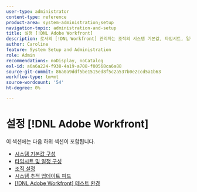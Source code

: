 ```yaml
---
user-type: administrator
content-type: reference
product-area: system-administration;setup
navigation-topic: administration-and-setup
title: 설정 [!DNL Adobe Workfront]
description: 로서의 [!DNL Workfront] 관리자는 조직의 시스템 기본값, 타임시트, 일정, 사용자가 시스템에서 구성되는 방식, 자동 시스템 업데이트 및 [!DNL Workfront] 사용하는 테스트 환경.
author: Caroline
feature: System Setup and Administration
role: Admin
recommendations: noDisplay, noCatalog
exl-id: a6a6a224-f938-4a19-a708-f00568ca6a88
source-git-commit: 86a0a9ddf5be1515ed8f5c2a537b0e2ccd5a1b63
workflow-type: tm+mt
source-wordcount: '54'
ht-degree: 0%

---
```


# 설정 [!DNL Adobe Workfront]

이 섹션에는 다음 하위 섹션이 포함됩니다.

* [시스템 기본값 구성](../../administration-and-setup/set-up-workfront/configure-system-defaults/configure-system-defaults.md)
* [타임시트 및 일정 구성](../../administration-and-setup/set-up-workfront/configure-timesheets-schedules/configure-timesheets-and-schedules.md)
* [조직 설정](../../administration-and-setup/set-up-workfront/organizational-setup/organizational-setup.md)
* [시스템 추적 업데이트 피드](../../administration-and-setup/set-up-workfront/system-tracked-update-feeds/system-tracked-updates-feeds.md)
* [[!DNL Adobe Workfront] 테스트 환경](../../administration-and-setup/set-up-workfront/workfront-testing-environments/wf-testing-environments.md)
